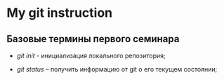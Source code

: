 # My git instruction

## Базовые термины первого семинара

* *git init* - инициализация локального репозитория;

* *git status* – получить информацию от git о его текущем состоянии;